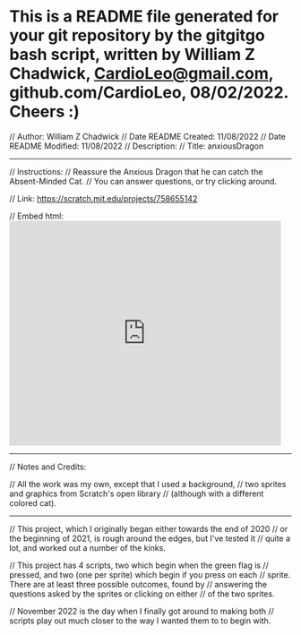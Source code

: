 # This is a README file generated for your git repository by the gitgitgo bash script, written by William Z Chadwick, CardioLeo@gmail.com, github.com/CardioLeo, 08/02/2022. Cheers :)

// Author: William Z Chadwick
// Date README Created: 11/08/2022
// Date README Modified: 11/08/2022
// Description:
// Title: anxiousDragon

---

// Instructions:
// Reassure the Anxious Dragon that he can catch the Absent-Minded Cat.
// You can answer questions, or try clicking around.

// Link: https://scratch.mit.edu/projects/758655142

// Embed html: <iframe src="https://scratch.mit.edu/projects/758655142/embed" allowtransparency="true" width="485" height="402" frameborder="0" scrolling="no" allowfullscreen></iframe>

---

// Notes and Credits:

// All the work was my own, except that I used a background,
// two sprites and graphics from Scratch's open library
// (although with a different colored cat).

---

// This project, which I originally began either towards the end of 2020
// or the beginning of 2021, is rough around the edges, but I've tested it
// quite a lot, and worked out a number of the kinks.

// This project has 4 scripts, two which begin when the green flag is
// pressed, and two (one per sprite) which begin if you press on each
// sprite. There are at least three possible outcomes, found by
// answering the questions asked by the sprites or clicking on either
// of the two sprites.

// November 2022 is the day when I finally got around to making both
// scripts play out much closer to the way I wanted them to to begin with.

